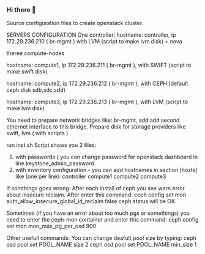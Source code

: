 ### Hi there 👋

Source configuration files to create openstack cluster.

SERVERS CONFIGURATION
One controller: 
hostname: controller, 
ip 172.29.236.210 (  br-mgmt ) 
with LVM (script to make lvm disk) + nova

theree compute-nodes

hostname: compute1, 
ip 172.29.236.211 (  br-mgmt ), 
with SWIFT (script to make swift disk)

hostname: compute2, 
ip 172.29.236.212 (  br-mgmt ), 
with CEPH (default ceph disk sdb,sdc,sdd)

hostname: compute3, 
ip 172.29.236.213 (  br-mgmt ), 
with LVM (script to make lvm disk)

You need to prepare network bridges like: br-mgmt, add add second ethernet interface to this bridge.
Prepare disk for storage providers like swift, lvm ( with scripts )

run inst.sh
Script shows you 2 files: 
1. with passwords ( you can change password for openstack dashboard in line keystone_admin_password.
2. with inventory configuration - you can add hostnames in section [hosts] like (one per line): 
controller
compute1
compute2
compute3

If somthings goes wrong:
After each install of ceph you see warn error about insecure reclaim. After enter this command:
ceph config set mon auth_allow_insecure_global_id_reclaim false
ceph status will be OK.

Sometimes (if you have an error about too much pgs or somethings) you need to enter the ceph-mon container and enter this command:
ceph config set mon mon_max_pg_per_osd 900

Other usefull commands:
You can change deafult pool size by typing:
ceph osd pool set POOL_NAME size 2
ceph osd pool set POOL_NAME min_size 1
